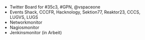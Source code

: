 + Twitter Board for #35c3, #GPN, @vspaceone
+ Events Shack, CCCFR, Hacknology, Sektion77, Reaktor23, CCCS, LUGVS, LUGS
+ Networkmonitor
+ Nagiosmonitor
+ Jenkinsmonitor (in Arbeit)

